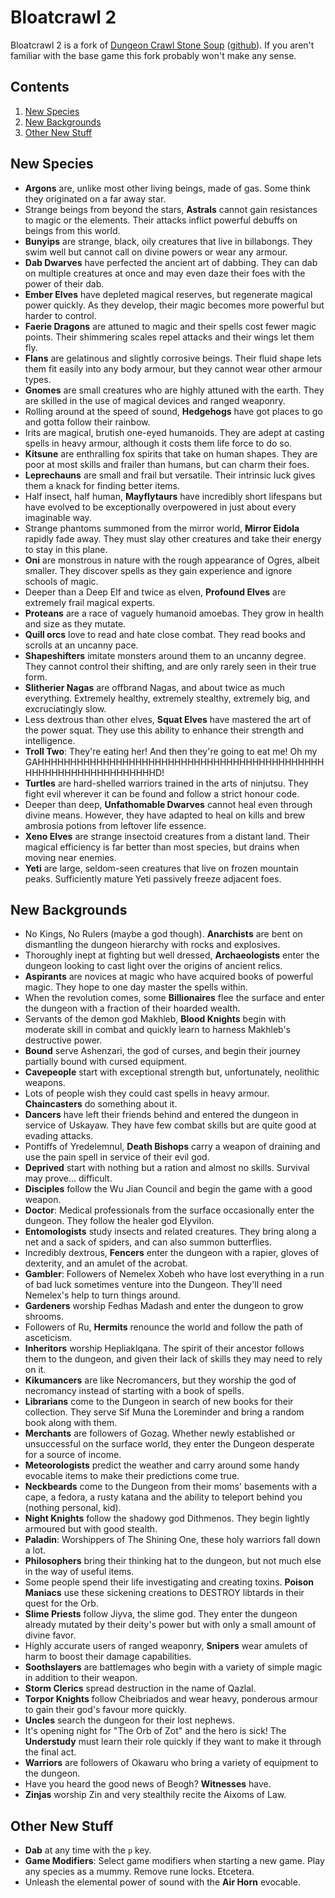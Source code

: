 # Bloatcrawl 2

Bloatcrawl 2 is a fork of [Dungeon Crawl Stone Soup](https://crawl.develz.org/) ([github](https://github.com/crawl/crawl)). If you aren't familiar with the base game this fork probably won't make any sense.

## Contents

1. [New Species](#new-species)
2. [New Backgrounds](#new-backgrounds)
3. [Other New Stuff](#other-new-stuff)

## New Species

* **Argons** are, unlike most other living beings, made of gas. Some think they originated on a far away star.
* Strange beings from beyond the stars, **Astrals** cannot gain resistances to magic or the elements. Their attacks inflict powerful debuffs on beings from this world.
* **Bunyips** are strange, black, oily creatures that live in billabongs. They swim well but cannot call on divine powers or wear any armour.
* **Dab Dwarves** have perfected the ancient art of dabbing. They can dab on multiple creatures at once and may even daze their foes with the power of their dab.
* **Ember Elves** have depleted magical reserves, but regenerate magical power quickly. As they develop, their magic becomes more powerful but harder to control.
* **Faerie Dragons** are attuned to magic and their spells cost fewer magic points. Their shimmering scales repel attacks and their wings let them fly.
* **Flans** are gelatinous and slightly corrosive beings. Their fluid shape lets them fit easily into any body armour, but they cannot wear other armour types.
* **Gnomes** are small creatures who are highly attuned with the earth. They are skilled in the use of magical devices and ranged weaponry.
* Rolling around at the speed of sound, **Hedgehogs** have got places to go and gotta follow their rainbow.
* Irits are magical, brutish one-eyed humanoids. They are adept at casting spells in heavy armour, although it costs them life force to do so.
* **Kitsune** are enthralling fox spirits that take on human shapes. They are poor at most skills and frailer than humans, but can charm their foes.
* **Leprechauns** are small and frail but versatile. Their intrinsic luck gives them a knack for finding better items.
* Half insect, half human, **Mayflytaurs** have incredibly short lifespans but have evolved to be exceptionally overpowered in just about every imaginable way.
* Strange phantoms summoned from the mirror world, **Mirror Eidola** rapidly fade away. They must slay other creatures and take their energy to stay in this plane.
* **Oni** are monstrous in nature with the rough appearance of Ogres, albeit smaller. They discover spells as they gain experience and ignore schools of magic.
* Deeper than a Deep Elf and twice as elven, **Profound Elves** are extremely frail magical experts.
* **Proteans** are a race of vaguely humanoid amoebas. They grow in health and size as they mutate.
* **Quill orcs** love to read and hate close combat. They read books and scrolls at an uncanny pace.
* **Shapeshifters** imitate monsters around them to an uncanny degree. They cannot control their shifting, and are only rarely seen in their true form.
* **Slitherier Nagas** are offbrand Nagas, and about twice as much everything. Extremely healthy, extremely stealthy, extremely big, and excruciatingly slow.
* Less dextrous than other elves, **Squat Elves** have mastered the art of the power squat. They use this ability to enhance their strength and intelligence.
* **Troll Two**: They're eating her! And then they're going to eat me! Oh my GAHHHHHHHHHHHHHHHHHHHHHHHHHHHHHHHHHHHHHHHHHHHHHHHHHHHHHHHHHHHHHHHHD!
* **Turtles** are hard-shelled warriors trained in the arts of ninjutsu. They fight evil wherever it can be found and follow a strict honour code.
* Deeper than deep, **Unfathomable Dwarves** cannot heal even through divine means. However, they have adapted to heal on kills and brew ambrosia potions from leftover life essence.
* **Xeno Elves** are strange insectoid creatures from a distant land. Their magical efficiency is far better than most species, but drains when moving near enemies.
* **Yeti** are large, seldom-seen creatures that live on frozen mountain peaks. Sufficiently mature Yeti passively freeze adjacent foes.

## New Backgrounds

* No Kings, No Rulers (maybe a god though). **Anarchists** are bent on dismantling the dungeon hierarchy with rocks and explosives.
* Thoroughly inept at fighting but well dressed, **Archaeologists** enter the dungeon looking to cast light over the origins of ancient relics.
* **Aspirants** are novices at magic who have acquired books of powerful magic. They hope to one day master the spells within.
* When the revolution comes, some **Billionaires** flee the surface and enter the dungeon with a fraction of their hoarded wealth.
* Servants of the demon god Makhleb, **Blood Knights** begin with moderate skill in  combat and quickly learn to harness Makhleb's destructive power.
* **Bound** serve Ashenzari, the god of curses, and begin their journey partially bound with cursed equipment.
* **Cavepeople** start with exceptional strength but, unfortunately, neolithic weapons.
* Lots of people wish they could cast spells in heavy armour. **Chaincasters** do something about it.
* **Dancers** have left their friends behind and entered the dungeon in service of Uskayaw. They have few combat skills but are quite good at evading attacks.
* Pontiffs of Yredelemnul, **Death Bishops** carry a weapon of draining and use the pain spell in service of their evil god.
* **Deprived** start with nothing but a ration and almost no skills. Survival may prove... difficult.
* **Disciples** follow the Wu Jian Council and begin the game with a good weapon.
* **Doctor**: Medical professionals from the surface occasionally enter the dungeon. They follow the healer god Elyvilon.
* **Entomologists** study insects and related creatures. They bring along a net and a sack of spiders, and can also summon butterflies.
* Incredibly dextrous, **Fencers** enter the dungeon with a rapier, gloves of dexterity, and an amulet of the acrobat.
* **Gambler**: Followers of Nemelex Xobeh who have lost everything in a run of bad luck sometimes venture into the Dungeon. They'll need Nemelex's help to turn things around.
* **Gardeners** worship Fedhas Madash and enter the dungeon to grow shrooms.
* Followers of Ru, **Hermits** renounce the world and follow the path of asceticism.
* **Inheritors** worship Hepliaklqana. The spirit of their ancestor follows them to the dungeon, and given their lack of skills they may need to rely on it.
* **Kikumancers** are like Necromancers, but they worship the god of necromancy instead of starting with a book of spells.
* **Librarians** come to the Dungeon in search of new books for their collection. They serve Sif Muna the Loreminder and bring a random book along with them.
* **Merchants** are followers of Gozag. Whether newly established or unsuccessful on the  surface world, they enter the Dungeon desperate for a source of income.
* **Meteorologists** predict the weather and carry around some handy evocable items to make their predictions come true.
* **Neckbeards** come to the Dungeon from their moms' basements with a cape, a fedora, a rusty katana and the ability to teleport behind you (nothing personal, kid).
* **Night Knights** follow the shadowy god Dithmenos. They begin lightly armoured but with good stealth.
* **Paladin**: Worshippers of The Shining One, these holy warriors fall down a lot.
* **Philosophers** bring their thinking hat to the dungeon, but not much else in the way of useful items.
* Some people spend their life investigating and creating toxins. **Poison Maniacs** use these sickening creations to DESTROY libtards in their quest for the Orb.
* **Slime Priests** follow Jiyva, the slime god. They enter the dungeon already mutated by their deity's power but with only a small amount of divine favor.
* Highly accurate users of ranged weaponry, **Snipers** wear amulets of harm to boost their damage capabilities.
* **Soothslayers** are battlemages who begin with a variety of simple magic in addition to their weapon.
* **Storm Clerics** spread destruction in the name of Qazlal.
* **Torpor Knights** follow Cheibriados and wear heavy, ponderous armour to gain their god's favour more quickly.
* **Uncles** search the dungeon for their lost nephews.
* It's opening night for "The Orb of Zot" and the hero is sick! The **Understudy** must learn their role quickly if they want to make it through the final act.
* **Warriors** are followers of Okawaru who bring a variety of equipment to the dungeon.
* Have you heard the good news of Beogh? **Witnesses** have.
* **Zinjas** worship Zin and very stealthily recite the Aixoms of Law.

## Other New Stuff

* **Dab** at any time with the `p` key.
* **Game Modifiers**: Select game modifiers when starting a new game. Play any species as a mummy. Remove rune locks. Etcetera.
* Unleash the elemental power of sound with the **Air Horn** evocable.
